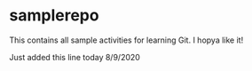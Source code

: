 # samplerepo
This contains all sample activities for learning Git.
I hopya like it!

Just added this line today 8/9/2020
